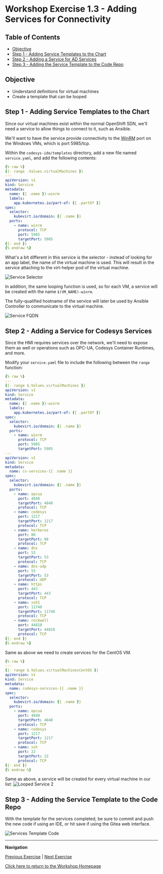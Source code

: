 # Workshop Exercise 1.3 - Adding Services for Connectivity

## Table of Contents

* [Objective](#objective)
* [Step 1 - Adding Service Templates to the Chart](#step-1---adding-service-templates-to-the-chart)
* [Step 2 - Adding a Service for AD Services](#step-2---adding-a-service-for-ad-services)
* [Step 3 - Adding the Service Template to the Code Repo](#step-3---adding-the-service-template-to-the-code-repo)

## Objective

* Understand definitions for virtual machines
* Create a template that can be looped

## Step 1 - Adding Service Templates to the Chart
Since our virtual machines exist within the normal OpenShift SDN, we'll need a service to allow things to connect to it, such as Ansible.

We'll want to have the service provide connectivity to the [WinRM](https://en.wikipedia.org/wiki/Windows_Remote_Management) port on the Windows VMs, which is port 5985/tcp.

Within the `codesys-ide/templates` directory, add a new file named `service.yaml`, and add the following contents:
```yaml
{% raw %}
{{- range .Values.virtualMachines }}
---
apiVersion: v1
kind: Service
metadata:
  name: {{ .name }}-winrm
  labels:
    app.kubernetes.io/part-of: {{ .partOf }}
spec:
  selector:
    kubevirt.io/domain: {{ .name }}
  ports:
    - name: winrm
      protocol: TCP
      port: 5985
      targetPort: 5985
{{- end }}
{% endraw %}
```

What's a bit different in this service is the selector - instead of looking for an app label, the name of the virtual machine is used. This will result in the service attaching to the virt-helper pod of the virtual machine.

![Service Selector](../images/service-selector.png)

In addition, the same looping function is used, so for each VM, a service will be created with the name `$(VM_NAME)-winrm`.


The fully-qualified hostname of the service will later be used by Ansible Controller to communicate to the virtual machine.

![Service FQDN](../images/service-fqdn.png)

## Step 2 - Adding a Service for Codesys Services
Since the HMI requires services over the network, we'll need to expose them as well or operations such as OPC-UA, Codesys Container Runtimes, and more.

Modify your `service.yaml` file to include the following between the `range` function:
```yaml
{% raw %}
---
{{- range $.Values.virtualMachines }}
apiVersion: v1
kind: Service
metadata:
  name: {{ .name }}-winrm
  labels:
    app.kubernetes.io/part-of: {{ .partOf }}
spec:
  selector:
    kubevirt.io/domain: {{ .name }}
  ports:
    - name: winrm
      protocol: TCP
      port: 5985
      targetPort: 5985
---
apiVersion: v1
kind: Service
metadata:
  name: cs-services-{{ .name }}
spec:
  selector:
    kubevirt.io/domain: {{ .name }}
  ports:
    - name: opcua
      port: 4840
      targetPort: 4840
      protocol: TCP
    - name: codesys
      port: 1217
      targetPort: 1217
      protocol: TCP
    - name: kerberos
      port: 88
      targetPort: 88
      protocol: TCP
    - name: dns
      port: 53
      targetPort: 53
      protocol: TCP
    - name: dns-udp
      port: 53
      targetPort: 53
      protocol: UDP
    - name: https
      port: 443
      targetPort: 443
      protocol: TCP
    - name: ssh1
      port: 11740
      targetPort: 11740
      protocol: TCP
    - name: rockwell
      port: 44818
      targetPort: 44818
      protocol: TCP
{{- end }}
{% endraw %}
```

Same as above we need to create services for the CentOS VM.

```yaml
{% raw %}
---
{{- range $.Values.virtualMachinesCentOS }}
apiVersion: v1
kind: Service
metadata:
  name: codesys-services-{{ .name }}
spec:
  selector:
    kubevirt.io/domain: {{ .name }}
  ports:
    - name: opcua
      port: 4840
      targetPort: 4840
      protocol: TCP
    - name: codesys
      port: 1217
      targetPort: 1217
      protocol: TCP
    - name: ssh
      port: 22
      targetPort: 22
      protocol: TCP
{{- end }}
{% endraw %}
```

Same as above, a service will be created for every virtual machine in our list:
![Looped Service 2](../images/looped-services.png)

## Step 3 - Adding the Service Template to the Code Repo
With the template for the services completed, be sure to commit and push the new code if using an IDE, or hit save if using the Gitea web interface.

![Services Template Code](../images/service-template-code.png)

---
**Navigation**

[Previous Exercise](../1.2-adding-vm-templates/) | [Next Exercise](../1.4-adding-chart-to-argocd/)

[Click here to return to the Workshop Homepage](../../README.md)
